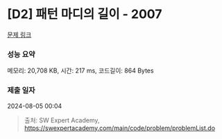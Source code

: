 # [D2] 패턴 마디의 길이 - 2007 

[문제 링크](https://swexpertacademy.com/main/code/problem/problemDetail.do?contestProbId=AV5P1kNKAl8DFAUq) 

### 성능 요약

메모리: 20,708 KB, 시간: 217 ms, 코드길이: 864 Bytes

### 제출 일자

2024-08-05 00:04



> 출처: SW Expert Academy, https://swexpertacademy.com/main/code/problem/problemList.do